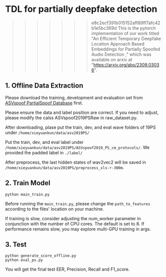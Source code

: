 # TDL for partially deepfake detection
>>>>>>> e8c2ecf391b015152aff89ff7afc42b1e5bc369d
This is the pytorch implementation of our work titled "An Efficient Temporary Deepfake Location Approach Based Embeddings for Partially Spoofed Audio Detection ," which was available on arxiv at "https://arxiv.org/abs/2309.03036".

##  1. Offline Data Extraction
Please download the training, development and evaluation set from [ASVspoof PartialSpoof Database](https://zenodo.org/records/5766198) first.

Please ensure the data and label position are correct. If you need to adjust, please modify the calss ASVspoof2019PSRaw in raw_dataset.py.

After downloading, plase put the train, dev, and eval wave folders of 19PS under `/home/xieyuankun/data/asv2019PS/`

Put the train, dev, and eval label under `/home/xieyuankun/data/asv2019PS/ASVspoof2019_PS_cm_protocols/`. 
We provided the padded label in `./label/`

After preprocess, the last hidden states of wav2vec2 will be saved in `/home/xieyuankun/data/asv2019PS/preprocess_xls-r-300m`.


## 2. Train Model

```
python main_train.py 
```
Before running the `main_train.py`, please change the `path_to_features` according to the files' location on your machine.

If training is slow, consider adjusting the num_worker parameter in conjunction with the number of CPU cores. 
The default is set to 8. If performance remains slow, you may explore multi-GPU training in args.

## 3. Test
```
python generate_score_offline.py 
python eval_ps.py
```
You will get the final test EER, Precision, Recall and F1_score.
